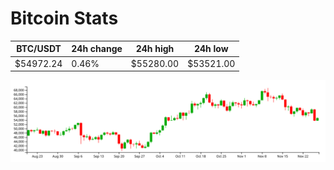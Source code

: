 # Bitcoin Stats

BTC/USDT|24h change|24h high|24h low|
|---|---|---|---|
|$54972.24|0.46%|$55280.00|$53521.00|

<img src="./chart.svg">
